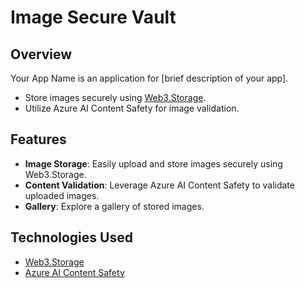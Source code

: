 # Image Secure Vault

## Overview

Your App Name is an application for [brief description of your app].

- Store images securely using [Web3.Storage](https://web3.storage/).
- Utilize Azure AI Content Safety for image validation.

## Features

- **Image Storage**: Easily upload and store images securely using Web3.Storage.
- **Content Validation**: Leverage Azure AI Content Safety to validate uploaded images.
- **Gallery**: Explore a gallery of stored images.

## Technologies Used

- [Web3.Storage](https://web3.storage/)
- [Azure AI Content Safety](https://azure.microsoft.com/en-us/services/cognitive-services/content-moderator/)

